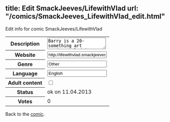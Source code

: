 title: Edit SmackJeeves/LifewithVlad
url: "/comics/SmackJeeves_LifewithVlad_edit.html"
---
Edit info for comic SmackJeeves/LifewithVlad

<form name="comic" action="http://gaepostmail.appengine.com/comic" name="post">
<table class="comicinfo">
<tr>
<th>Description</th><td><textarea name="description">Barry is a 20-something art student. Vlad is a 500-something vampire. Can a mortal and an immortal share an apartment without driving each other batty?</textarea></td>
</tr>
<tr>
<th>Website</th><td><input type="text" name="url" value="http://lifewithvlad.smackjeeves.com/comics/"/></td>
</tr>
<tr>
<th>Genre</th><td><input type="text" name="genre" value="Other"/></td>
</tr>
<tr>
<th>Language</th><td><input type="text" name="language" value="English"/></td>
</tr>
<tr>
<th>Adult content</th><td><input type="checkbox" name="adult" value="adult" /></td>
</tr>
<tr>
<th>Status</th><td>ok on 11.04.2013</td>
</tr>
<tr>
<th>Votes</th><td>0</div></td>
</tr>
</table>
</form>

Back to the [comic](/comics/SmackJeeves_LifewithVlad.html).

